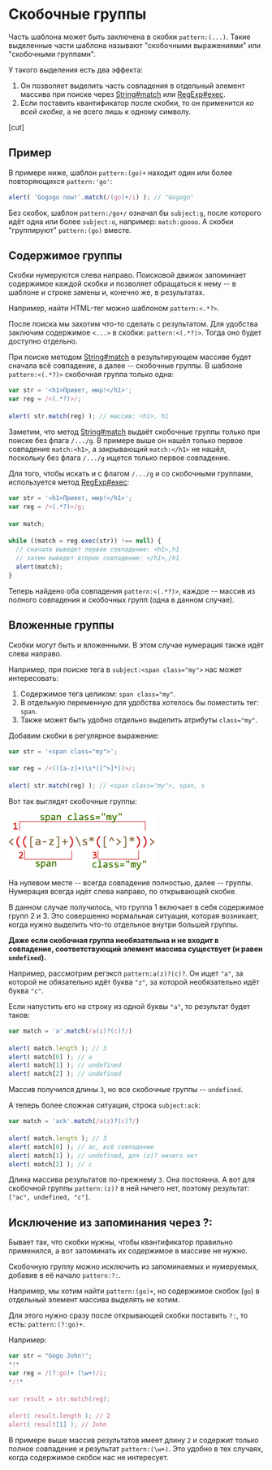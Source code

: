 # Скобочные группы

Часть шаблона может быть заключена в скобки `pattern:(...)`. Такие выделенные части шаблона называют "скобочными выражениями" или "скобочными группами".

У такого выделения есть два эффекта:

1. Он позволяет выделить часть совпадения в отдельный элемент массива при поиске через [String#match](https://developer.mozilla.org/ru/docs/Web/JavaScript/Reference/Global_Objects/String/match) или [RegExp#exec](https://developer.mozilla.org/ru/docs/Web/JavaScript/Reference/Global_Objects/RegExp/exec).
2. Если поставить квантификатор после скобки, то он применится *ко всей скобке*, а не всего лишь к одному символу.

[cut]

## Пример

В примере ниже, шаблон `pattern:(go)+` находит один или более повторяющихся `pattern:'go'`:

```js run
alert( 'Gogogo now!'.match(/(go)+/i) ); // "Gogogo"
```

Без скобок, шаблон `pattern:/go+/` означал бы `subject:g`, после которого идёт одна или более `subject:o`, например: `match:goooo`. А скобки "группируют" `pattern:(go)` вместе.

## Содержимое группы

Скобки нумеруются слева направо. Поисковой движок запоминает содержимое каждой скобки и позволяет обращаться к нему -- в шаблоне и строке замены и, конечно же, в результатах.

Например, найти HTML-тег можно шаблоном `pattern:<.*?>`.

После поиска мы захотим что-то сделать с результатом. Для удобства заключим содержимое `<...>` в скобки: `pattern:<(.*?)>`. Тогда оно будет доступно отдельно.

При поиске методом [String#match](https://developer.mozilla.org/ru/docs/Web/JavaScript/Reference/Global_Objects/String/match) в результирующем массиве будет сначала всё совпадение, а далее -- скобочные группы. В шаблоне `pattern:<(.*?)>` скобочная группа только одна:

```js run
var str = '<h1>Привет, мир!</h1>';
var reg = /<(.*?)>/;

alert( str.match(reg) ); // массив: <h1>, h1
```

Заметим, что метод [String#match](https://developer.mozilla.org/ru/docs/Web/JavaScript/Reference/Global_Objects/String/match) выдаёт скобочные группы только при поиске без флага `/.../g`. В примере выше он нашёл только первое совпадение `match:<h1>`, а закрывающий `match:</h1>` не нашёл, поскольку без флага `/.../g` ищется только первое совпадение.

Для того, чтобы искать и с флагом `/.../g` и со скобочными группами, используется метод [RegExp#exec](https://developer.mozilla.org/ru/docs/Web/JavaScript/Reference/Global_Objects/RegExp/exec):

```js run
var str = '<h1>Привет, мир!</h1>';
var reg = /<(.*?)>/g;

var match;

while ((match = reg.exec(str)) !== null) {
  // сначала выведет первое совпадение: <h1>,h1
  // затем выведет второе совпадение: </h1>,/h1
  alert(match);
}
```

Теперь найдено оба совпадения `pattern:<(.*?)>`, каждое -- массив из полного совпадения и скобочных групп (одна в данном случае).

## Вложенные группы
Скобки могут быть и вложенными. В этом случае нумерация также идёт слева направо.

Например, при поиске тега в `subject:<span class="my">` нас может интересовать:

1. Содержимое тега целиком: `span class="my"`.
2. В отдельную переменную для удобства хотелось бы поместить тег: `span`.
3. Также может быть удобно отдельно выделить атрибуты `class="my"`.

Добавим скобки в регулярное выражение:

```js run
var str = '<span class="my">';

var reg = /<(([a-z]+)\s*([^>]*))>/;

alert( str.match(reg) ); // <span class="my">, span, s
```

Вот так выглядят скобочные группы:

![](regexp-nested-groups.png)

На нулевом месте -- всегда совпадение полностью, далее -- группы. Нумерация всегда идёт слева направо, по открывающей скобке.

В данном случае получилось, что группа 1 включает в себя содержимое групп 2 и 3. Это совершенно нормальная ситуация, которая возникает, когда нужно выделить что-то отдельное внутри большей группы.

**Даже если скобочная группа необязательна и не входит в совпадение, соответствующий элемент массива существует (и равен `undefined`).**

Например, рассмотрим регэксп `pattern:a(z)?(c)?`. Он ищет `"a"`, за которой не обязательно идёт буква `"z"`, за которой необязательно идёт буква `"c"`.

Если напустить его на строку из одной буквы `"a"`, то результат будет таков:

```js run
var match = 'a'.match(/a(z)?(c)?/)

alert( match.length ); // 3
alert( match[0] ); // a
alert( match[1] ); // undefined
alert( match[2] ); // undefined
```

Массив получился длины `3`, но все скобочные группы -- `undefined`.

А теперь более сложная ситуация, строка `subject:ack`:

```js run
var match = 'ack'.match(/a(z)?(c)?/)

alert( match.length ); // 3
alert( match[0] ); // ac, всё совпадение
alert( match[1] ); // undefined, для (z)? ничего нет
alert( match[2] ); // c
```

Длина массива результатов по-прежнему `3`. Она постоянна. А вот для скобочной группы `pattern:(z)?` в ней ничего нет, поэтому результат: `["ac", undefined, "c"]`.

## Исключение из запоминания через ?:

Бывает так, что скобки нужны, чтобы квантификатор правильно применился, а вот запоминать их содержимое в массиве не нужно.

Скобочную группу можно исключить из запоминаемых и нумеруемых, добавив в её начало `pattern:?:`.

Например, мы хотим найти `pattern:(go)+`, но содержимое скобок (`go`) в отдельный элемент массива выделять не хотим.

Для этого нужно сразу после открывающей скобки поставить `?:`, то есть: `pattern:(?:go)+`.

Например:

```js run
var str = "Gogo John!";
*!*
var reg = /(?:go)+ (\w+)/i;
*/!*

var result = str.match(reg);

alert( result.length ); // 2
alert( result[1] ); // John
```

В примере выше массив результатов имеет длину `2` и содержит только полное совпадение и результат `pattern:(\w+)`. Это удобно в тех случаях, когда содержимое скобок нас не интересует.
